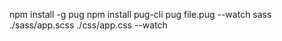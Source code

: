 npm install -g pug
npm install pug-cli
pug file.pug --watch
sass ./sass/app.scss ./css/app.css --watch